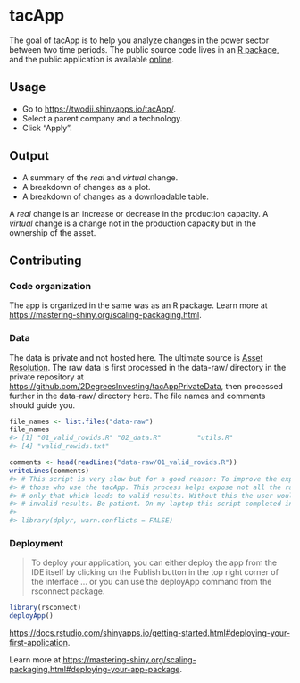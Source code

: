 
<!-- README.md is generated from README.Rmd. Please edit that file -->

# tacApp

<!-- badges: start -->
<!-- badges: end -->

The goal of tacApp is to help you analyze changes in the power sector
between two time periods. The public source code lives in an [R
package](%5Bhere%5D(https://github.com/2DegreesInvesting/tacApp)), and
the public application is available
[online](https://twodii.shinyapps.io/tacApp/).

## Usage

-   Go to <https://twodii.shinyapps.io/tacApp/>.
-   Select a parent company and a technology.
-   Click “Apply”.

## Output

-   A summary of the *real* and *virtual* change.
-   A breakdown of changes as a plot.
-   A breakdown of changes as a downloadable table.

A *real* change is an increase or decrease in the production capacity. A
*virtual* change is a change not in the production capacity but in the
ownership of the asset.

## Contributing

### Code organization

The app is organized in the same was as an R package. Learn more at
<https://mastering-shiny.org/scaling-packaging.html>.

### Data

The data is private and not hosted here. The ultimate source is [Asset
Resolution](https://asset-resolution.com/). The raw data is first
processed in the data-raw/ directory in the private repository at
<https://github.com/2DegreesInvesting/tacAppPrivateData>, then processed
further in the data-raw/ directory here. The file names and comments
should guide you.

``` r
file_names <- list.files("data-raw")
file_names
#> [1] "01_valid_rowids.R" "02_data.R"         "utils.R"          
#> [4] "valid_rowids.txt"

comments <- head(readLines("data-raw/01_valid_rowids.R"))
writeLines(comments)
#> # This script is very slow but for a good reason: To improve the experience of
#> # those who use the tacApp. This process helps expose not all the raw data but
#> # only that which leads to valid results. Without this the user would often get
#> # invalid results. Be patient. On my laptop this script completed in about 3h.
#> 
#> library(dplyr, warn.conflicts = FALSE)
```

### Deployment

> To deploy your application, you can either deploy the app from the IDE
> itself by clicking on the Publish button in the top right corner of
> the interface … or you can use the deployApp command from the
> rsconnect package.

``` r
library(rsconnect)
deployApp()
```

<https://docs.rstudio.com/shinyapps.io/getting-started.html#deploying-your-first-application>.

Learn more at
<https://mastering-shiny.org/scaling-packaging.html#deploying-your-app-package>.
